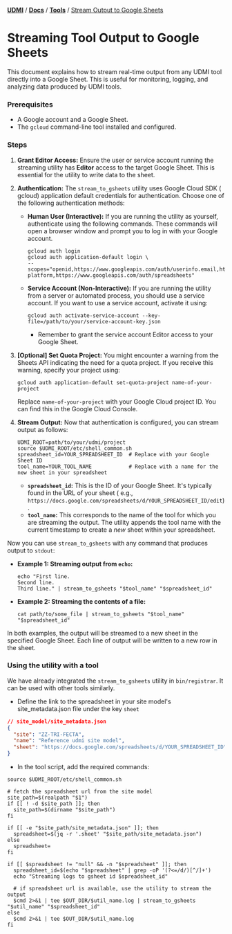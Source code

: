 [**UDMI**](../../) / [**Docs**](../) / [**Tools**](./) / [Stream Output to Google Sheets](#)

# Streaming Tool Output to Google Sheets

This document explains how to stream real-time output from any UDMI tool
directly into a Google Sheet. This is useful for monitoring, logging, and
analyzing data produced by UDMI tools.

### Prerequisites

* A Google account and a Google Sheet.
* The `gcloud` command-line tool installed and configured.

### Steps

1. **Grant Editor Access:** Ensure the user or service account running the
   streaming utility has **Editor** access to the target Google Sheet. This is
   essential for the utility to write data to the sheet.

2. **Authentication:** The `stream_to_gsheets` utility uses Google Cloud SDK (
   gcloud) application default credentials for authentication. Choose one of the
   following authentication methods:

    * **Human User (Interactive):**  If you are running the utility as yourself,
      authenticate using the following commands. These commands will open a
      browser window and prompt you to log in with your Google account.

      ```shell
      gcloud auth login
      gcloud auth application-default login \
      --scopes="openid,https://www.googleapis.com/auth/userinfo.email,https://www.googleapis.com/auth/cloud-platform,https://www.googleapis.com/auth/spreadsheets"
      ```

    * **Service Account (Non-Interactive):** If you are running the utility from
      a server or automated process, you should use a service account.
      If you want to use a service account, activate it using:

      ```shell
      gcloud auth activate-service-account --key-file=/path/to/your/service-account-key.json
      ```
        * Remember to grant the service account Editor access to your Google
          Sheet.

3. **[Optional] Set Quota Project:**  You might encounter a warning from the
   Sheets API indicating the need for a quota project. If you receive this
   warning, specify your project using:

    ```shell
    gcloud auth application-default set-quota-project name-of-your-project
    ```

   Replace `name-of-your-project` with your Google Cloud project ID. You can
   find this in the Google Cloud Console.

4. **Stream Output:**
   Now that authentication is configured, you can stream output as follows:

    ```shell
    UDMI_ROOT=path/to/your/udmi/project
    source $UDMI_ROOT/etc/shell_common.sh
    spreadsheet_id=YOUR_SPREADSHEET_ID  # Replace with your Google Sheet ID
    tool_name=YOUR_TOOL_NAME            # Replace with a name for the new sheet in your spreadsheet
    ```

    * **`spreadsheet_id`:**  This is the ID of your Google Sheet. It's typically
      found in the URL of your sheet (
      e.g., `https://docs.google.com/spreadsheets/d/YOUR_SPREADSHEET_ID/edit`).
    * **`tool_name`:**  This corresponds to the name of the tool for which you 
      are streaming the output. The utility appends the tool name with the 
      current timestamp to create a *new* sheet within your spreadsheet. 


Now you can use `stream_to_gsheets` with any command that produces output to `stdout`:

* **Example 1: Streaming output from `echo`:**
  ```shell
  echo "First line.
  Second line.
  Third line." | stream_to_gsheets "$tool_name" "$spreadsheet_id"
  ```

* **Example 2: Streaming the contents of a file:**

  ```shell
  cat path/to/some_file | stream_to_gsheets "$tool_name" "$spreadsheet_id"
  ```

   
In both examples, the output will be streamed to a new sheet in the specified 
Google Sheet. Each line of output will be written to a new row in the sheet.


### Using the utility with a tool

We have already integrated the `stream_to_gsheets` utility in `bin/registrar`. 
It can be used with other tools similarly.

* Define the link to the spreadsheet in your site model's site_metadata.json
  file under the key `sheet`
```json lines
// site_model/site_metadata.json
{
  "site": "ZZ-TRI-FECTA",
  "name": "Reference udmi site model",
  "sheet": "https://docs.google.com/spreadsheets/d/YOUR_SPREADSHEET_ID"
}
```
* In the tool script, add the required commands:
```shell
source $UDMI_ROOT/etc/shell_common.sh

# fetch the spreadsheet url from the site model
site_path=$(realpath "$1")
if [[ ! -d $site_path ]]; then
  site_path=$(dirname "$site_path")
fi

if [[ -e "$site_path/site_metadata.json" ]]; then
  spreadsheet=$(jq -r '.sheet' "$site_path/site_metadata.json")
else
  spreadsheet=
fi

if [[ $spreadsheet != "null" && -n "$spreadsheet" ]]; then
  spreadsheet_id=$(echo "$spreadsheet" | grep -oP '(?<=/d/)[^/]+')
  echo "Streaming logs to gsheet id $spreadsheet_id"
  
  # if spreadsheet url is available, use the utility to stream the output
  $cmd 2>&1 | tee $OUT_DIR/$util_name.log | stream_to_gsheets "$util_name" "$spreadsheet_id"
else
  $cmd 2>&1 | tee $OUT_DIR/$util_name.log
fi
```